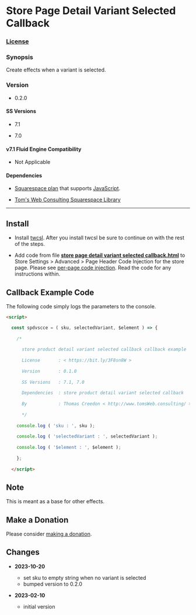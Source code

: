 # Store Page Detail Variant Selected Callback

### [License][1]

### Synopsis

Create effects when a variant is selected.

### Version

  * 0.2.0

#### SS Versions

  * 7.1
  
  * 7.0

#### v7.1 Fluid Engine Compatibility

  * Not Applicable

#### Dependencies

  * [Squarespace plan][2] that supports [JavaScript][3].
  
  * [Tom's Web Consulting Squarespace Library][4]

---

## Install

* Install [twcsl][5]. After you install twcsl be sure to continue on with the
  rest of the steps.
  
* Add code from file **[store page detail variant selected callback.html][6]**
  to Store Settings > Advanced > Page Header Code Injection for the store page.
  Please see [per-page code injection][7]. Read the code for any instructions within.

## Callback Example Code

The following code simply logs the parameters to the console.

```html
<script>

  const spdvscce = ( sku, selectedVariant, $element ) => {
  
    /*
    
      store product detail variant selected callback callback example
      
      License       : < https://bit.ly/3F8sn8W >
      
      Version       : 0.1.0
      
      SS Versions   : 7.1, 7.0
      
      Dependencies  : store product detail variant selected callback
      
      By            : Thomas Creedon < http://www.tomsWeb.consulting/ >
      
      */
      
    console.log ( 'sku : ', sku );
    
    console.log ( 'selectedVariant : ', selectedVariant );
    
    console.log ( '$element : ', $element );
    
    };
    
  </script>
```

## Note

This is meant as a base for other effects.

## Make a Donation

Please consider [making a donation][8].

## Changes

* **2023-10-20**

  * set sku to empty string when no variant is selected
  * bumped version to 0.2.0
  
* **2023-02-10**

  * initial version

[1]: https://github.com/tomsWebConsulting/twcsl/blob/main/LICENSE.txt#L1
[2]: https://www.squarespace.com/pricing
[3]: https://en.wikipedia.org/wiki/JavaScript
[4]: https://github.com/tomsWebConsulting/twcsl
[5]: https://github.com/tomsWebConsulting/twcsl#install-options
[6]: store%20page%20detail%20variant%20selected%20callback.html#L1
[7]: https://support.squarespace.com/hc/en-us/articles/205815908-Using-code-injection#toc-per-page-code-injection
[8]: https://github.com/tomsWebConsulting/twcsl#make-a-donation
